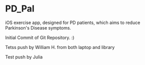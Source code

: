 # PD_Pal

iOS exercise app, designed for PD patients, which aims to reduce Parkinson's Disease symptoms.

Initial Commit of Git Repository.
:)

Tetss push by William H. from both laptop and library

Test push by Julia
